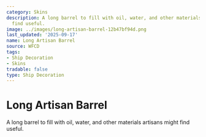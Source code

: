 ```yaml
---
category: Skins
description: A long barrel to fill with oil, water, and other materials artisans might
  find useful.
image: ../images/long-artisan-barrel-12b47bf94d.png
last_updated: '2025-09-17'
name: Long Artisan Barrel
source: WFCD
tags:
- Ship Decoration
- Skins
tradable: false
type: Ship Decoration
---
```


# Long Artisan Barrel

A long barrel to fill with oil, water, and other materials artisans might find useful.

